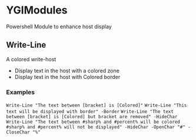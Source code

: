 # YGIModules
Powershell Module to enhance host display

## Write-Line
  A colored write-host
  * Display text in the host with a colored zone
  * Display text in the host with Colored border

### Examples
  `Write-Line "The text between [bracket] is [Colored]"`
  `Write-Line "This text will be displayed with border" -Border`
  `Write-Line "The text between [bracket] is [Colored] but bracket are removed" -HideChar`
  `Write-Line "The text between #sharp% and #percent% will be colored #sharp% and #percent% will not be displayed" -HideChar -OpenChar "#" -CloseChar "%"`
